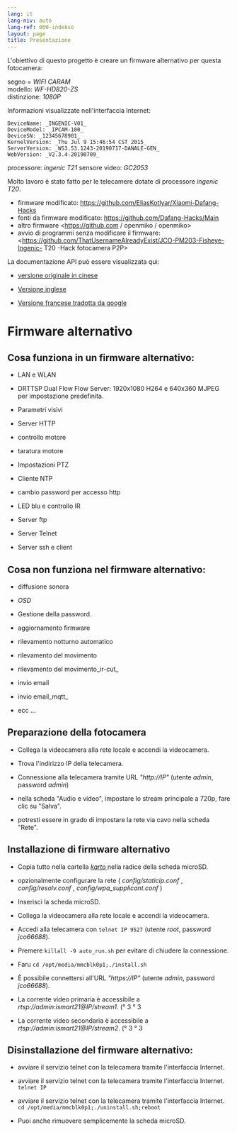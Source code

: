 ```yaml
---
lang: it
lang-niv: auto
lang-ref: 000-indekso
layout: page
title: Presentazione
---
```


L'obiettivo di questo progetto è creare un firmware alternativo per questa fotocamera:

segno = _WIFI CARAM_  
modello: _WF-HD820-ZS_  
distinzione: _1080P_

Informazioni visualizzate nell'interfaccia Internet:
```
DeviceName: _INGENIC-V01_
DeviceModel: _IPCAM-100_
DeviceSN: _12345678901_
KernelVersion: _Thu Jul 9 15:46:54 CST 2015_
ServerVersion: _WS3.53.1243-20190717-DANALE-GEN_
WebVersion: _V2.3.4-20190709_
```

processore: _ingenic T21_
sensore video: _GC2053_

Molto lavoro è stato fatto per le telecamere dotate di processore _ingenic T20_.
* firmware modificato: <https://github.com/EliasKotlyar/Xiaomi-Dafang-Hacks>
* fonti da firmware modificato: <https://github.com/Dafang-Hacks/Main>
* altro firmware <https://github.com / openmiko / openmiko>
* avvio di programmi senza modificare il firmware: <https://github.com/ThatUsernameAlreadyExist/JCO-PM203-Fisheye-Ingenic- T20 -Hack fotocamera P2P>

La documentazione API può essere visualizzata qui:  
* [versione originale in cinese](../zh/includes.zh/html/)


* [Versione inglese](../en/includes.en/html/)


* [Versione francese tradotta da google](../fr/includes.fr/html/)



# Firmware alternativo

## Cosa funziona in un firmware alternativo:

* LAN e WLAN


* DRTTSP Dual Flow Flow Server: 1920x1080 H264 e 640x360 MJPEG per impostazione predefinita.


* Parametri visivi


* Server HTTP


* controllo motore


* taratura motore


* Impostazioni PTZ


* Cliente NTP


* cambio password per accesso http


* LED blu e controllo IR


* Server ftp


* Server Telnet


* Server ssh e client



## Cosa non funziona nel firmware alternativo:

* diffusione sonora


* _OSD_


* Gestione della password.


* aggiornamento firmware


* rilevamento notturno automatico


* rilevamento del movimento


* rilevamento del movimento_ir-cut_


* invio email


* invio email_mqtt_


* ecc ...



## Preparazione della fotocamera

* Collega la videocamera alla rete locale e accendi la videocamera.


* Trova l'indirizzo IP della telecamera.


* Connessione alla telecamera tramite URL _"http://IP"_ (utente _admin_, password _admin_)


* nella scheda "Audio e video", impostare lo stream principale a 720p, fare clic su "Salva".


* potresti essere in grado di impostare la rete via cavo nella scheda "Rete".



## Installazione di firmware alternativo

* Copia tutto nella cartella [ _karto_ ](https://github.com/jmichault/ipcam-100/tree/master/karto) nella radice della scheda microSD.


* opzionalmente configurare la rete ( _config/staticip.conf_ , _config/resolv.conf_ , _config/wpa_supplicant.conf_ )


* Inserisci la scheda microSD.


* Collega la videocamera alla rete locale e accendi la videocamera.


* Accedi alla telecamera con `telnet IP 9527` (utente _root_, password _jco66688_).


* Premere `killall -9 auto_run.sh` per evitare di chiudere la connessione.


* Faru `cd /opt/media/mmcblk0p1;./install.sh`


* È possibile connettersi all'URL _"https://IP"_ (utente _admin_, password _jco66688_).


* La corrente video primaria è accessibile a _rtsp://admin:ismart21@IP/stream1_. (° 3 ° 3


* La corrente video secondaria è accessibile a _rtsp://admin:ismart21@IP/stream2_. (° 3 ° 3



## Disinstallazione del firmware alternativo:

* avviare il servizio telnet con la telecamera tramite l'interfaccia Internet.


* avviare il servizio telnet con la telecamera tramite l'interfaccia Internet. `telnet IP` 


* avviare il servizio telnet con la telecamera tramite l'interfaccia Internet. `cd /opt/media/mmcblk0p1;./uninstall.sh;reboot`



* Puoi anche rimuovere semplicemente la scheda microSD.


